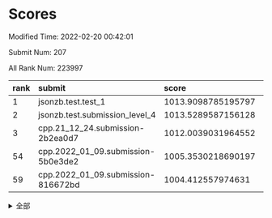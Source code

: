 # Scores

Modified Time: 2022-02-20 00:42:01

Submit Num: 207

All Rank Num: 223997

| rank |               submit               |       score        |       sigma        | pk_num |
| :--- | :--------------------------------- | :----------------- | :----------------- | :----- |
| 1    | jsonzb.test.test_1                 | 1013.9098785195797 | 0.8206454914646942 | 4327   |
| 2    | jsonzb.test.submission_level_4     | 1013.5289587156128 | 0.7977090377713066 | 4321   |
| 3    | cpp.21_12_24.submission-2b2ea0d7   | 1012.0039031964552 | 0.7874288633927575 | 4324   |
| 54   | cpp.2022_01_09.submission-5b0e3de2 | 1005.3530218690197 | 0.7089611906582683 | 4328   |
| 59   | cpp.2022_01_09.submission-816672bd | 1004.412557974631  | 0.7317546795614452 | 4330   |


<details>
<summary>全部</summary>

| rank |                 submit                 |       score        |       sigma        | pk_num |
| :--- | :------------------------------------- | :----------------- | :----------------- | :----- |
| 1    | jsonzb.test.test_1                     | 1013.9098785195797 | 0.8206454914646942 | 4327   |
| 2    | jsonzb.test.submission_level_4         | 1013.5289587156128 | 0.7977090377713066 | 4321   |
| 3    | cpp.21_12_24.submission-2b2ea0d7       | 1012.0039031964552 | 0.7874288633927575 | 4324   |
| 4    | gobigger.level_3.submission_level_3_33 | 1011.7041503672751 | 0.8064078295450309 | 4325   |
| 5    | gobigger.level_3.submission_level_3_38 | 1011.178444712722  | 0.7606413369551621 | 4326   |
| 6    | gobigger.level_3.submission_level_3_44 | 1011.1739948646475 | 0.7645412608466777 | 4330   |
| 7    | gobigger.level_3.submission_level_3_25 | 1010.9672146676122 | 0.7811447704743396 | 4333   |
| 8    | gobigger.level_3.submission_level_3_6  | 1010.9324093237099 | 0.7602885878756107 | 4328   |
| 9    | gobigger.level_3.submission_level_3_1  | 1010.9303381393046 | 0.7624153256318156 | 4331   |
| 10   | gobigger.level_3.submission_level_3_12 | 1010.8075301897712 | 0.7625669394510916 | 4329   |
| 11   | gobigger.level_3.submission_level_3_8  | 1010.7429756569422 | 0.7531930865343176 | 4332   |
| 12   | gobigger.level_3.submission_level_3_11 | 1010.7248916242911 | 0.7634398348201992 | 4324   |
| 13   | gobigger.level_3.submission_level_3_36 | 1010.6986809624282 | 0.7753361561402851 | 4334   |
| 14   | gobigger.level_3.submission_level_3_4  | 1010.6921039336136 | 0.7807981061936585 | 4328   |
| 15   | gobigger.level_3.submission_level_3_15 | 1010.6631117983443 | 0.7715458991684166 | 4325   |
| 16   | gobigger.level_3.submission_level_3_10 | 1010.6564838971494 | 0.7350977043987759 | 4328   |
| 17   | gobigger.level_3.submission_level_3_32 | 1010.6430512839161 | 0.7684134665867309 | 4326   |
| 18   | gobigger.level_3.submission_level_3_47 | 1010.6278007951654 | 0.7619393681900105 | 4329   |
| 19   | gobigger.level_3.submission_level_3_24 | 1010.5403602284958 | 0.7615525597455048 | 4325   |
| 20   | gobigger.level_3.submission_level_3_16 | 1010.5079163390965 | 0.773642390088794  | 4330   |
| 21   | gobigger.level_3.submission_level_3_37 | 1010.4887813446625 | 0.7425847811759272 | 4324   |
| 22   | gobigger.level_3.submission_level_3_22 | 1010.487193627091  | 0.7579140122669878 | 4329   |
| 23   | gobigger.level_3.submission_level_3_48 | 1010.4303592961597 | 0.7639363443193018 | 4327   |
| 24   | gobigger.level_3.submission_level_3_35 | 1010.3825868560222 | 0.774651129634612  | 4331   |
| 25   | gobigger.level_3.submission_level_3_13 | 1010.3602168408634 | 0.7784357181054057 | 4329   |
| 26   | gobigger.level_3.submission_level_3_7  | 1010.2129561069452 | 0.7500513173428774 | 4328   |
| 27   | gobigger.level_3.submission_level_3_39 | 1010.0715993981244 | 0.7674576506430617 | 4331   |
| 28   | gobigger.level_3.submission_level_3_21 | 1009.9902455121166 | 0.760531612525992  | 4332   |
| 29   | gobigger.level_3.submission_level_3_2  | 1009.8921080107456 | 0.756881541447761  | 4331   |
| 30   | gobigger.level_3.submission_level_3_30 | 1009.8674100043376 | 0.7696417512312649 | 4332   |
| 31   | gobigger.level_3.submission_level_3_5  | 1009.8532206560353 | 0.7605074909571801 | 4332   |
| 32   | gobigger.level_3.submission_level_3_45 | 1009.7175046923886 | 0.7506943732785738 | 4333   |
| 33   | gobigger.level_3.submission_level_3_42 | 1009.6905289833389 | 0.7494877740269246 | 4327   |
| 34   | gobigger.level_3.submission_level_3_23 | 1009.6241511866543 | 0.7627804349280976 | 4326   |
| 35   | gobigger.level_3.submission_level_3_31 | 1009.6211592123889 | 0.7541065355882184 | 4332   |
| 36   | gobigger.level_3.submission_level_3_49 | 1009.593142350978  | 0.7408292256240646 | 4327   |
| 37   | gobigger.level_3.submission_level_3_19 | 1009.5745812460262 | 0.7773842544254731 | 4325   |
| 38   | gobigger.level_3.submission_level_3_40 | 1009.5295057377107 | 0.7406635193819024 | 4333   |
| 39   | gobigger.level_3.submission_level_3_27 | 1009.5004768792037 | 0.7519894761005371 | 4332   |
| 40   | gobigger.level_3.submission_level_3_3  | 1009.3883309715867 | 0.7427089381830244 | 4327   |
| 41   | gobigger.level_3.submission_level_3_34 | 1009.3517491888422 | 0.7678140659075463 | 4329   |
| 42   | gobigger.level_3.submission_level_3_18 | 1009.28230839337   | 0.7534703198686385 | 4326   |
| 43   | gobigger.level_3.submission_level_3_0  | 1009.2027204428412 | 0.7614222844407095 | 4328   |
| 44   | gobigger.level_3.submission_level_3_17 | 1009.0128852381075 | 0.7486740493181469 | 4329   |
| 45   | gobigger.level_3.submission_level_3_20 | 1009.0048011516585 | 0.7498950738910755 | 4329   |
| 46   | gobigger.level_3.submission_level_3_46 | 1008.968749424909  | 0.7656802135336187 | 4326   |
| 47   | gobigger.level_3.submission_level_3_9  | 1008.9679098693315 | 0.7407716230308232 | 4326   |
| 48   | gobigger.level_3.submission_level_3_41 | 1008.9551919117323 | 0.7739887125914806 | 4328   |
| 49   | gobigger.level_3.submission_level_3_28 | 1008.9112411049659 | 0.7621900545159099 | 4326   |
| 50   | gobigger.level_3.submission_level_3_14 | 1008.9003772442537 | 0.7443612589649715 | 4329   |
| 51   | gobigger.level_3.submission_level_3_26 | 1008.7043925022869 | 0.742449251551248  | 4331   |
| 52   | gobigger.level_3.submission_level_3_29 | 1008.3587987488373 | 0.7470428184931397 | 4329   |
| 53   | gobigger.level_3.submission_level_3_43 | 1007.4197382202083 | 0.7477047496277467 | 4324   |
| 54   | cpp.2022_01_09.submission-5b0e3de2     | 1005.3530218690197 | 0.7089611906582683 | 4328   |
| 55   | gobigger.level_1.submission_level_1_23 | 1004.8005530613291 | 0.7270236969089331 | 4325   |
| 56   | gobigger.level_1.submission_level_1_34 | 1004.6787280475617 | 0.7167132357935408 | 4326   |
| 57   | gobigger.level_1.submission_level_1_13 | 1004.5070487098594 | 0.7327031566467069 | 4334   |
| 58   | gobigger.level_1.submission_level_1_29 | 1004.4439756787036 | 0.722404592785223  | 4327   |
| 59   | cpp.2022_01_09.submission-816672bd     | 1004.412557974631  | 0.7317546795614452 | 4330   |
| 60   | gobigger.level_1.submission_level_1_9  | 1004.2827127582971 | 0.7063253966645968 | 4330   |
| 61   | gobigger.level_1.submission_level_1_43 | 1004.1558955942106 | 0.7146898930909833 | 4329   |
| 62   | gobigger.level_1.submission_level_1_36 | 1004.1149293728247 | 0.7112506780722383 | 4327   |
| 63   | gobigger.level_1.submission_level_1_8  | 1004.045725385136  | 0.709626575662381  | 4329   |
| 64   | gobigger.level_1.submission_level_1_7  | 1004.0438221252136 | 0.7121738166475656 | 4332   |
| 65   | gobigger.level_1.submission_level_1_37 | 1003.9957799088616 | 0.7158894056117534 | 4328   |
| 66   | gobigger.level_1.submission_level_1_15 | 1003.9751527933669 | 0.7134865701508757 | 4332   |
| 67   | gobigger.level_1.submission_level_1_6  | 1003.9400967322356 | 0.7209648646282704 | 4331   |
| 68   | gobigger.level_1.submission_level_1_47 | 1003.9366919432443 | 0.7189238717987005 | 4331   |
| 69   | gobigger.level_1.submission_level_1_32 | 1003.7870598409485 | 0.7198977869996788 | 4329   |
| 70   | gobigger.level_1.submission_level_1_4  | 1003.7812731780823 | 0.7059559216774536 | 4331   |
| 71   | gobigger.level_1.submission_level_1_40 | 1003.6735793881098 | 0.7200421142929889 | 4328   |
| 72   | gobigger.level_1.submission_level_1_11 | 1003.6720413012639 | 0.7131861102147126 | 4332   |
| 73   | gobigger.level_1.submission_level_1_24 | 1003.5886066365373 | 0.71210572247907   | 4329   |
| 74   | gobigger.level_1.submission_level_1_33 | 1003.5368497395907 | 0.7163469876128449 | 4328   |
| 75   | gobigger.level_1.submission_level_1_14 | 1003.5285359053814 | 0.7133672724446997 | 4324   |
| 76   | gobigger.level_1.submission_level_1_2  | 1003.524121076174  | 0.7157134386536305 | 4329   |
| 77   | gobigger.level_1.submission_level_1_42 | 1003.4499852271035 | 0.7168540708495721 | 4331   |
| 78   | gobigger.level_1.submission_level_1_35 | 1003.4486673035532 | 0.7147849517984494 | 4329   |
| 79   | gobigger.level_1.submission_level_1_17 | 1003.4483140622899 | 0.7160885049830177 | 4327   |
| 80   | gobigger.level_1.submission_level_1_44 | 1003.3024209561027 | 0.709793913785406  | 4327   |
| 81   | gobigger.level_1.submission_level_1_21 | 1003.2452201077454 | 0.724665792293891  | 4327   |
| 82   | gobigger.level_1.submission_level_1_45 | 1003.1272544989026 | 0.7095842702528252 | 4327   |
| 83   | gobigger.level_1.submission_level_1_25 | 1003.0962285135718 | 0.7175187617865166 | 4331   |
| 84   | gobigger.level_1.submission_level_1_28 | 1003.067745479394  | 0.7035561080848838 | 4329   |
| 85   | gobigger.level_1.submission_level_1_30 | 1003.0265288149992 | 0.7119334639801879 | 4327   |
| 86   | gobigger.level_1.submission_level_1_39 | 1003.0052896559232 | 0.7208686770840071 | 4331   |
| 87   | gobigger.level_1.submission_level_1_38 | 1002.9903348088202 | 0.7107016526374398 | 4325   |
| 88   | gobigger.level_1.submission_level_1_22 | 1002.969192584356  | 0.7112819879811205 | 4323   |
| 89   | gobigger.level_1.submission_level_1_1  | 1002.944210467244  | 0.7160795194315359 | 4329   |
| 90   | gobigger.level_1.submission_level_1_27 | 1002.9420520631239 | 0.7257101793910953 | 4325   |
| 91   | gobigger.level_1.submission_level_1_0  | 1002.9304780652149 | 0.7146761781278577 | 4329   |
| 92   | gobigger.level_1.submission_level_1_10 | 1002.92830828743   | 0.7047844285441522 | 4331   |
| 93   | gobigger.level_1.submission_level_1_41 | 1002.9180712138362 | 0.7049066950820092 | 4322   |
| 94   | gobigger.level_1.submission_level_1_19 | 1002.8507361376782 | 0.7102909646051211 | 4328   |
| 95   | gobigger.level_1.submission_level_1_49 | 1002.8134702635314 | 0.7073168734374025 | 4328   |
| 96   | gobigger.level_1.submission_level_1_12 | 1002.8015059658499 | 0.7180267007899597 | 4328   |
| 97   | gobigger.level_1.submission_level_1_16 | 1002.5534572003513 | 0.7103768906622321 | 4324   |
| 98   | gobigger.level_1.submission_level_1_3  | 1002.4301438549126 | 0.7106559004275251 | 4332   |
| 99   | gobigger.level_1.submission_level_1_31 | 1002.3857094418254 | 0.7094030736459944 | 4327   |
| 100  | gobigger.level_1.submission_level_1_26 | 1002.3790216431931 | 0.7096485331195672 | 4330   |
| 101  | gobigger.level_1.submission_level_1_20 | 1002.2990145071391 | 0.7158804266011338 | 4331   |
| 102  | gobigger.level_1.submission_level_1_5  | 1001.8514511622301 | 0.7229077426773569 | 4332   |
| 103  | gobigger.level_1.submission_level_1_18 | 1001.8046089363527 | 0.7128757255128385 | 4327   |
| 104  | gobigger.level_1.submission_level_1_46 | 1001.7827230276803 | 0.7188493514348266 | 4327   |
| 105  | gobigger.level_1.submission_level_1_48 | 1001.7436812096477 | 0.7070327058469131 | 4330   |
| 106  | gobigger.random.submission_random_21   | 997.8888305480382  | 0.7114571167676459 | 4331   |
| 107  | gobigger.random.submission_random_28   | 997.4743320444232  | 0.699584172467849  | 4329   |
| 108  | gobigger.random.submission_random_42   | 997.3266042497478  | 0.7107190338540523 | 4330   |
| 109  | gobigger.random.submission_random_23   | 997.0322134257939  | 0.704700370448306  | 4331   |
| 110  | gobigger.random.submission_random_4    | 996.7375191100904  | 0.7129317821431559 | 4326   |
| 111  | gobigger.random.submission_random_32   | 996.6651606736012  | 0.704105709758611  | 4326   |
| 112  | gobigger.random.submission_random_3    | 996.5393411700808  | 0.6936665573866277 | 4325   |
| 113  | gobigger.random.submission_random_37   | 996.4841347301983  | 0.7192226447913204 | 4324   |
| 114  | gobigger.random.submission_random_24   | 996.4765681442827  | 0.7153929429420142 | 4332   |
| 115  | gobigger.random.submission_random_17   | 996.4392332579113  | 0.7051599103093957 | 4329   |
| 116  | gobigger.random.submission_random_35   | 996.3211895956791  | 0.7105439399599796 | 4331   |
| 117  | gobigger.random.submission_random_10   | 996.301780713967   | 0.7130766107809955 | 4335   |
| 118  | gobigger.random.submission_random_33   | 996.2591073045213  | 0.7239334776416272 | 4329   |
| 119  | gobigger.random.submission_random_8    | 996.2420141495894  | 0.7143192156609018 | 4332   |
| 120  | gobigger.random.submission_random_6    | 996.2391263713037  | 0.7045544515182547 | 4326   |
| 121  | gobigger.random.submission_random_2    | 996.2073735404314  | 0.7118069561448798 | 4328   |
| 122  | gobigger.random.submission_random_44   | 996.1802339950408  | 0.7108762255765475 | 4331   |
| 123  | gobigger.random.submission_random_36   | 996.1640191490934  | 0.7091504292440782 | 4330   |
| 124  | gobigger.random.submission_random_47   | 996.128698378502   | 0.7154573267525838 | 4326   |
| 125  | gobigger.random.submission_random_29   | 996.100071849532   | 0.7161756205149291 | 4332   |
| 126  | gobigger.random.submission_random_13   | 996.0612534715575  | 0.7137637032384866 | 4333   |
| 127  | gobigger.random.submission_random_12   | 996.0147151816212  | 0.7274671140779969 | 4330   |
| 128  | gobigger.random.submission_random_19   | 995.9604876583271  | 0.7148477589291488 | 4325   |
| 129  | gobigger.random.submission_random_31   | 995.9536259273889  | 0.6989212017953221 | 4326   |
| 130  | gobigger.random.submission_random_14   | 995.9179335893326  | 0.7063941949961687 | 4332   |
| 131  | gobigger.random.submission_random_41   | 995.911820917048   | 0.7055756887490368 | 4332   |
| 132  | gobigger.random.submission_random_27   | 995.8946076154645  | 0.7298300570672456 | 4327   |
| 133  | gobigger.random.submission_random_43   | 995.8499444319922  | 0.7079840134300688 | 4328   |
| 134  | gobigger.random.submission_random_48   | 995.8205140729864  | 0.7312794108174884 | 4326   |
| 135  | gobigger.random.submission_random_25   | 995.7865246183195  | 0.7297295932083309 | 4334   |
| 136  | gobigger.random.submission_random_38   | 995.7291703269078  | 0.6965996310124304 | 4327   |
| 137  | gobigger.random.submission_random_20   | 995.727765039311   | 0.7000504812286218 | 4330   |
| 138  | gobigger.random.submission_random_45   | 995.7173156126056  | 0.7212385368863494 | 4329   |
| 139  | gobigger.random.submission_random_46   | 995.6932226295439  | 0.7201167461123198 | 4323   |
| 140  | gobigger.random.submission_random_7    | 995.6701872028499  | 0.7123427860044454 | 4331   |
| 141  | gobigger.random.submission_random_22   | 995.5941217741885  | 0.7258457590283173 | 4329   |
| 142  | gobigger.random.submission_random_40   | 995.5150150168339  | 0.7112795691881996 | 4327   |
| 143  | gobigger.random.submission_random_39   | 995.5133464047593  | 0.7115719864918155 | 4326   |
| 144  | gobigger.random.submission_random_34   | 995.4928992008075  | 0.6975815139451298 | 4330   |
| 145  | gobigger.random.submission_random_15   | 995.3715297943666  | 0.7082071518987785 | 4332   |
| 146  | gobigger.random.submission_random_5    | 995.3403007516031  | 0.7129448251913895 | 4327   |
| 147  | gobigger.random.submission_random_30   | 995.3299066706497  | 0.7336623700276598 | 4329   |
| 148  | gobigger.random.submission_random_1    | 995.2438404254855  | 0.7199710644839743 | 4329   |
| 149  | gobigger.random.submission_random_11   | 995.2133598474097  | 0.7105128729259146 | 4329   |
| 150  | gobigger.random.submission_random_26   | 995.2083683292069  | 0.7181953283216577 | 4328   |
| 151  | gobigger.random.submission_random_49   | 995.2074975914918  | 0.7249090475714615 | 4332   |
| 152  | gobigger.random.submission_random_18   | 994.9595072966678  | 0.7127253948255433 | 4329   |
| 153  | gobigger.random.submission_random_0    | 994.7020185465243  | 0.7200878185889209 | 4324   |
| 154  | gobigger.random.submission_random_16   | 994.448491591821   | 0.7241069832562961 | 4328   |
| 155  | gobigger.random.submission_random_9    | 994.3609989582352  | 0.7211876469241351 | 4323   |
| 156  | gobigger.level_2.submission_level_2_28 | 994.3280154420752  | 0.7215937461033824 | 4328   |
| 157  | gobigger.level_2.submission_level_2_37 | 993.8660401426753  | 0.739678078607795  | 4327   |
| 158  | gobigger.level_2.submission_level_2_17 | 993.8345753774512  | 0.7338159605304748 | 4331   |
| 159  | gobigger.level_2.submission_level_2_38 | 993.5292908757926  | 0.7400465276856026 | 4330   |
| 160  | gobigger.level_2.submission_level_2_13 | 993.395907033204   | 0.7401483893309294 | 4326   |
| 161  | gobigger.level_2.submission_level_2_10 | 993.1665389375113  | 0.7407632156513921 | 4325   |
| 162  | gobigger.level_2.submission_level_2_47 | 993.1035271595216  | 0.7501918154439667 | 4330   |
| 163  | gobigger.level_2.submission_level_2_20 | 992.9831548514542  | 0.7700611399134573 | 4330   |
| 164  | gobigger.level_2.submission_level_2_31 | 992.8206824577547  | 0.7442855697956445 | 4327   |
| 165  | gobigger.level_2.submission_level_2_3  | 992.7759596256241  | 0.7423686292182163 | 4331   |
| 166  | gobigger.level_2.submission_level_2_8  | 992.7127715237373  | 0.7337258976884489 | 4330   |
| 167  | gobigger.level_2.submission_level_2_44 | 992.5830220498576  | 0.7391026548888218 | 4325   |
| 168  | gobigger.level_2.submission_level_2_11 | 992.5765635325774  | 0.7422288354356925 | 4331   |
| 169  | gobigger.level_2.submission_level_2_23 | 992.5752479414255  | 0.7360010822340467 | 4329   |
| 170  | gobigger.level_2.submission_level_2_34 | 992.4988977683977  | 0.7357760716315204 | 4329   |
| 171  | gobigger.level_2.submission_level_2_15 | 992.4931339038487  | 0.7502055157868696 | 4332   |
| 172  | gobigger.level_2.submission_level_2_19 | 992.444332281083   | 0.7483313401600639 | 4334   |
| 173  | gobigger.level_2.submission_level_2_24 | 992.4344532489614  | 0.7421389561802261 | 4326   |
| 174  | gobigger.level_2.submission_level_2_49 | 992.42009727408    | 0.7525175763117457 | 4331   |
| 175  | gobigger.level_2.submission_level_2_7  | 992.3845354678689  | 0.7417368060368962 | 4333   |
| 176  | gobigger.level_2.submission_level_2_18 | 992.3789131743764  | 0.7603373856910618 | 4323   |
| 177  | gobigger.level_2.submission_level_2_30 | 992.3773263430421  | 0.7369262456607502 | 4331   |
| 178  | gobigger.level_2.submission_level_2_2  | 992.3144369538813  | 0.7399389528959953 | 4324   |
| 179  | gobigger.level_2.submission_level_2_22 | 992.2751358254249  | 0.7731927261240144 | 4327   |
| 180  | gobigger.level_2.submission_level_2_26 | 992.2540522935981  | 0.7425186658694419 | 4330   |
| 181  | gobigger.level_2.submission_level_2_32 | 992.1040981375074  | 0.7421155133358566 | 4328   |
| 182  | gobigger.level_2.submission_level_2_12 | 992.1004868714255  | 0.7582123759412454 | 4327   |
| 183  | gobigger.level_2.submission_level_2_6  | 992.0818321784463  | 0.7536644413109628 | 4326   |
| 184  | gobigger.level_2.submission_level_2_40 | 992.0609703553257  | 0.7513688731021098 | 4330   |
| 185  | gobigger.level_2.submission_level_2_35 | 991.8828396023259  | 0.7539036198338104 | 4323   |
| 186  | gobigger.level_2.submission_level_2_21 | 991.8103342926186  | 0.7673364651349239 | 4329   |
| 187  | gobigger.level_2.submission_level_2_46 | 991.7768306320279  | 0.7335670596687653 | 4330   |
| 188  | gobigger.level_2.submission_level_2_4  | 991.7306579476273  | 0.7427549530184346 | 4330   |
| 189  | gobigger.level_2.submission_level_2_42 | 991.6838140672339  | 0.75861370972266   | 4323   |
| 190  | gobigger.level_2.submission_level_2_43 | 991.6814896652484  | 0.7477463615195062 | 4324   |
| 191  | gobigger.level_2.submission_level_2_9  | 991.5695785388003  | 0.7520420772868549 | 4325   |
| 192  | gobigger.level_2.submission_level_2_39 | 991.4163381838304  | 0.737987985300928  | 4328   |
| 193  | gobigger.level_2.submission_level_2_41 | 991.3564801343717  | 0.7410667500732423 | 4327   |
| 194  | gobigger.level_2.submission_level_2_29 | 991.2917579867591  | 0.7583932572776423 | 4329   |
| 195  | gobigger.level_2.submission_level_2_33 | 991.2125670298336  | 0.7682213950710427 | 4328   |
| 196  | gobigger.level_2.submission_level_2_25 | 991.212335350937   | 0.7554742518084923 | 4328   |
| 197  | gobigger.level_2.submission_level_2_27 | 991.20913538657    | 0.7539716871023766 | 4328   |
| 198  | gobigger.level_2.submission_level_2_1  | 991.1995349815952  | 0.7539344311873133 | 4330   |
| 199  | gobigger.level_2.submission_level_2_36 | 991.0460361147344  | 0.7772842940157085 | 4329   |
| 200  | gobigger.level_2.submission_level_2_0  | 990.9842690049327  | 0.7444640157331307 | 4327   |
| 201  | gobigger.level_2.submission_level_2_14 | 990.961982458739   | 0.7504648663416227 | 4324   |
| 202  | gobigger.level_2.submission_level_2_48 | 990.7002571295701  | 0.7686211597741797 | 4326   |
| 203  | gobigger.level_2.submission_level_2_16 | 990.6518987922436  | 0.7640745004280495 | 4331   |
| 204  | gobigger.level_2.submission_level_2_5  | 990.0990819100563  | 0.7637998191863297 | 4329   |
| 205  | gobigger.level_2.submission_level_2_45 | 989.6168617157234  | 0.7870989941707636 | 4330   |
| 206  | gobigger.none.submission_none_1        | 977.8874261912902  | 1.265618241416002  | 4334   |
| 207  | gobigger.none.submission_none_0        | 976.6258253935747  | 1.3683108452801336 | 4324   |

</details>